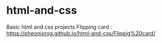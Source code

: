 # html-and-css
Basic html and css projects 
Flipping card : https://pheonixrog.github.io/html-and-css/Flippig%20card/
